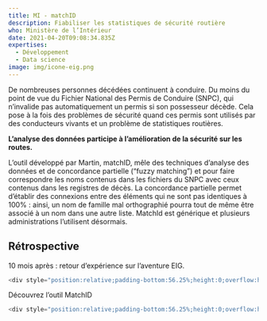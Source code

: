 ```yaml
---
title: MI - matchID
description: Fiabiliser les statistiques de sécurité routière
who: Ministère de l’Intérieur
date: 2021-04-20T09:08:34.835Z
expertises:
  - Développement
  - Data science
image: img/icone-eig.png
---
```

De nombreuses personnes décédées continuent à conduire. Du moins du point de vue du Fichier National des Permis de Conduire (SNPC), qui n’invalide pas automatiquement un permis si son possesseur décède. Cela pose à la fois des problèmes de sécurité quand ces permis sont utilisés par des conducteurs vivants et un problème de statistiques routières.

**L’analyse des données participe à l’amélioration de la sécurité sur les routes.**

L’outil développé par Martin, matchID, mêle des techniques d’analyse des données et de concordance partielle (“fuzzy matching”) et pour faire correspondre les noms contenus dans les fichiers du SNPC avec ceux contenus dans les registres de décès. La concordance partielle permet d’établir des connexions entre des éléments qui ne sont pas identiques à 100% : ainsi, un nom de famille mal orthographié pourra tout de même être associé à un nom dans une autre liste. MatchId est générique et plusieurs administrations l’utilisent désormais.

## Rétrospective

10 mois après : retour d’expérience sur l’aventure EIG.

```php
<div style="position:relative;padding-bottom:56.25%;height:0;overflow:hidden;"> <iframe style="width:100%;height:100%;position:absolute;left:0px;top:0px;overflow:hidden" frameborder="0" type="text/html" src="https://www.dailymotion.com/embed/video/x64z39w" width="100%" height="100%" allowfullscreen > </iframe> </div>
```

Découvrez l’outil MatchID

```php
<div style="position:relative;padding-bottom:56.25%;height:0;overflow:hidden;"> <iframe style="width:100%;height:100%;position:absolute;left:0px;top:0px;overflow:hidden" frameborder="0" type="text/html" src="https://www.dailymotion.com/embed/video/x7okqx1" width="100%" height="100%" allowfullscreen > </iframe> </div>
```